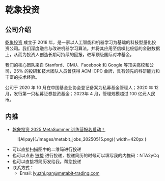 # 乾象投资

## 公司介绍

[乾象投资][metabit] 成立于 2018 年，是一家以人工智能和机器学习为基础的科技型量化投资公司。我们深度融合与改进机器学习算法，并将其应用至信噪比极低的金融数据上，从而为投资人创造长期可持续的回报，进军顶级国际对冲基金。

我们的核心团队来自 Stanford、CMU、Facebook 和 Google 等顶尖高校和公司，25% 的投研和技术团队人员曾获得 ACM ICPC 金牌，具有领先的科研能力和丰富的技术经验。

公司于 2020 年 10 月在中国基金业协会登记备案为私募基金管理人；2020 年 12 月，发行第一只私募证券投资基金；2023年 4 月，管理规模超过 100 亿元人民币。

## 内推

* [乾象投资 2025 MetaSummer 训练营报名启动！](https://mp.weixin.qq.com/s?__biz=MzI4OTMwMzM1NA==&mid=2247488654&idx=1&sn=e752605c96d144faf63bf20d29a7c87a&chksm=ec306adbdb47e3cd118e84b351d545f269b50437322b5534af0fbf9c6c72cb93f77f6387ae88&cur_album_id=2289121002234216449&scene=189)

<!-- markdownlint-disable-next-line MD033 -->
<figure markdown>
  ![Alipay](./images/metabit_jobs_20250515.png){ width=420px }
</figure>

* 可以直接扫描图中的二维码进行投递
* 也可以点击 [链接](https://app.mokahr.com/apply/metabit-trading/26108#/jobs) 进行投递，投递简历的时候可以填写我的内推码：NTA2yCq
* 也可以直接将简历发给我，帮您投递
* 联系方式：
    * Email: <lyuzhi.pan@metabit-trading.com>

[metabit]: https://metabit-trading.com/

